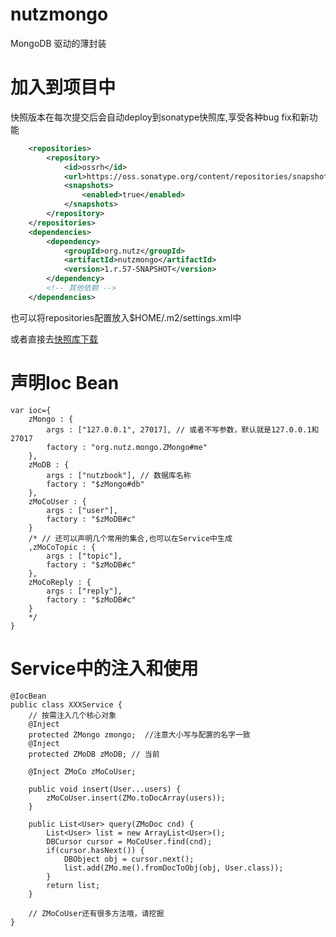 nutzmongo
=========

MongoDB 驱动的薄封装

# 加入到项目中

快照版本在每次提交后会自动deploy到sonatype快照库,享受各种bug fix和新功能

```xml
	<repositories>
		<repository>
			<id>ossrh</id>
			<url>https://oss.sonatype.org/content/repositories/snapshots</url>
			<snapshots>
				<enabled>true</enabled>
			</snapshots>
		</repository>
	</repositories>
	<dependencies>
		<dependency>
			<groupId>org.nutz</groupId>
			<artifactId>nutzmongo</artifactId>
			<version>1.r.57-SNAPSHOT</version>
		</dependency>
		<!-- 其他依赖 -->
	</dependencies>
```

也可以将repositories配置放入$HOME/.m2/settings.xml中

或者直接去[快照库下载](https://oss.sonatype.org/content/repositories/snapshots/org/nutz/nutzmongo/1.r.57-SNAPSHOT/)

# 声明Ioc Bean

	var ioc={
		zMongo : {
			args : ["127.0.0.1", 27017], // 或者不写参数，默认就是127.0.0.1和27017
			factory : "org.nutz.mongo.ZMongo#me"
		},
		zMoDB : {
			args : ["nutzbook"], // 数据库名称
			factory : "$zMongo#db"
		},
		zMoCoUser : {
			args : ["user"],
			factory : "$zMoDB#c"
		}
		/* // 还可以声明几个常用的集合,也可以在Service中生成
		,zMoCoTopic : {
			args : ["topic"],
			factory : "$zMoDB#c"
		},
		zMoCoReply : {
			args : ["reply"],
			factory : "$zMoDB#c"
		}
		*/
	}

# Service中的注入和使用

	@IocBean
	public class XXXService {
		// 按需注入几个核心对象
		@Inject 
		protected ZMongo zmongo;  //注意大小写与配置的名字一致
		@Inject
		protected ZMoDB zMoDB; // 当前
		
		@Inject ZMoCo zMoCoUser;
		
		public void insert(User...users) {
			zMoCoUser.insert(ZMo.toDocArray(users));
		}
		
		public List<User> query(ZMoDoc cnd) {
			List<User> list = new ArrayList<User>();
			DBCursor cursor = MoCoUser.find(cnd);
			if(cursor.hasNext()) {
       			DBObject obj = cursor.next();
       			list.add(ZMo.me().fromDocToObj(obj, User.class));
    		}
    		return list;
		}
		
		// ZMoCoUser还有很多方法哦，请挖掘
	}
